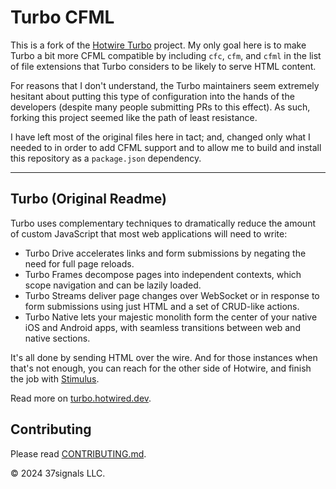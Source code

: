 # Turbo CFML

This is a fork of the [Hotwire Turbo][hotwire-turbo] project. My only goal here is to make Turbo a bit more CFML compatible by including `cfc`, `cfm`, and `cfml` in the list of file extensions that Turbo considers to be likely to serve HTML content.

For reasons that I don't understand, the Turbo maintainers seem extremely hesitant about putting this type of configuration into the hands of the developers (despite many people submitting PRs to this effect). As such, forking this project seemed like the path of least resistance.

I have left most of the original files here in tact; and, changed only what I needed to in order to add CFML support and to allow me to build and install this repository as a `package.json` dependency.

[hotwire-turbo]: https://github.com/hotwired/turbo

----

## Turbo (Original Readme)

Turbo uses complementary techniques to dramatically reduce the amount of custom JavaScript that most web applications will need to write:

* Turbo Drive accelerates links and form submissions by negating the need for full page reloads.
* Turbo Frames decompose pages into independent contexts, which scope navigation and can be lazily loaded.
* Turbo Streams deliver page changes over WebSocket or in response to form submissions using just HTML and a set of CRUD-like actions.
* Turbo Native lets your majestic monolith form the center of your native iOS and Android apps, with seamless transitions between web and native sections.

It's all done by sending HTML over the wire. And for those instances when that's not enough, you can reach for the other side of Hotwire, and finish the job with [Stimulus](https://github.com/hotwired/stimulus).

Read more on [turbo.hotwired.dev](https://turbo.hotwired.dev).

## Contributing

Please read [CONTRIBUTING.md](./CONTRIBUTING.md).

© 2024 37signals LLC.
